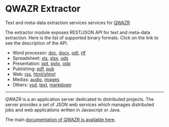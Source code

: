 QWAZR Extractor
===============

Text and meta-data extraction services services for [QWAZR](https://www.qwazr.com)

The extractor module exposes REST/JSON API for text and meta-data extraction.
Here is the list of supported binary formats. Click on the link to see the description of the API.

- Word processor: [doc](src/doc/extractor/doc.md), [docx](src/doc/extractor/docx.md), [odt](src/doc/extractor/odt.md), [rtf](src/doc/extractor/rtf.md)
- Spreadsheet: [xls](src/doc/extractor/xls.md), [xlsx](src/doc/extractor/xlsx.md), [ods](src/doc/extractor/odf.md)
- Presentation: [ppt](src/doc/extractor/ppt.md), [pptx](src/doc/extractor/pptx.md), [odp](src/doc/extractor/odf.md)
- Publishing: [pdf](src/doc/extractor/pdfbox.md), [pub](src/doc/extractor/publisher.md)
- Web: [rss](src/doc/extractor/rss.md), [html/xhtml](src/doc/extractor/html.md)
- Medias: [audio](src/doc/extractor/audio.md), [images](src/doc/extractor/image.md)
- Others: [vsd](src/doc/extractor/visio.md), [text](src/doc/extractor/text.md), [markdown](src/doc/extractor/markdown.md)


---------------------------
QWAZR is a an application server dedicated to distributed projects.
The server provides a set of JSON web services which manages distributed jobs and
web applications written in Javascript or Java.

The main [documentation of QWAZR is available here](https://github.com/qwazr/QWAZR/wiki).